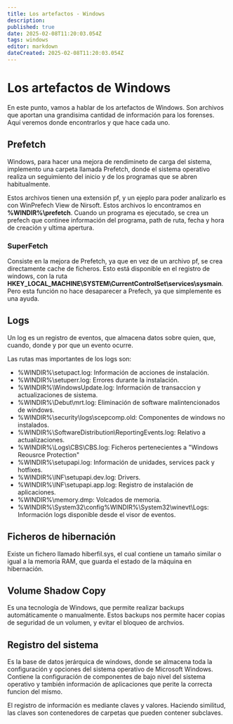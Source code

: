 ```yaml
---
title: Los artefactos - Windows
description: 
published: true
date: 2025-02-08T11:20:03.054Z
tags: windows
editor: markdown
dateCreated: 2025-02-08T11:20:03.054Z
---
```


# Los artefactos de Windows
En este punto, vamos a hablar de los artefactos de Windows. Son archivos que aportan una grandisima cantidad de información para los forenses. Aquí veremos donde encontrarlos y que hace cada uno.
## Prefetch
Windows, para hacer una mejora de rendimineto de carga del sistema, implemento una carpeta llamada Prefetch, donde el sistema operativo realiza un seguimiento del inicio y de los programas que se abren habitualmente.

Estos archivos tienen una extensión pf, y un ejeplo para poder analizarlo es con WinPrefech View de Nirsoft. Estos archivos lo encontramos en **%WINDIR%\prefetch**. Cuando un programa es ejecutado, se crea un prefech que continee información del programa, path de ruta, fecha y hora de creación y ultima apertura.

### SuperFetch
Consiste en la mejora de Prefetch, ya que en vez de un archivo pf, se crea directamente cache de ficheros. Esto está disponible en el registro de windows, con la ruta **HKEY_LOCAL_MACHINE\SYSTEM\CurrentControlSet\services\sysmain**. Pero esta función no hace desaparecer a Prefech, ya que simplemente es una ayuda.
## Logs
Un log es un registro de eventos, que almacena datos sobre quien, que, cuando, donde y por que un evento ocurre.

Las rutas mas importantes de los logs son:
- %WINDIR%\setupact.log: Información de acciones de instalación.
- %WINDIR%\setuperr.log: Errores durante la instalación.
- %WINDIR%\WindowsUpdate.log: Información de transaccion y actualizaciones de sistema.
- %WINDIR%\Debut\mrt.log: Eliminación de software malintencionados de windows.
- %WINDIR%\security\logs\scepcomp.old: Componentes de windows no instalados.
- %WINDIR%\SoftwareDistribution\ReportingEvents.log: Relativo a actualizaciones.
- %WINDIR%\Logs\CBS\CBS.log: Ficheros pertenecientes a "Windows Reousrce Protection"
- %WINDIR%\setupapi.log: Información de unidades, services pack y hotfixes.
- %WINDIR%\INF\setupapi.dev.log: Drivers.
- %WINDIR%\INF\setupapi.app.log: Registro de instalación de aplicaciones.
- %WINDIR%\memory.dmp: Volcados de memoria.
- %WINDIR%\System32\config%WINDIR%\System32\winevt\Logs: Información logs disponible desde el visor de eventos.
## Ficheros de hibernación
Existe un fichero llamado hiberfil.sys, el cual contiene un tamaño similar o igual a la memoria RAM, que guarda el estado de la máquina en hibernación. 
## Volume Shadow Copy
Es una tecnología de Windows, que permite realizar backups automáticamente o manualmente. Estos backups nos permite hacer copias de seguridad de un volumen, y evitar el bloqueo de archvios. 
## Registro del sistema
Es la base de datos jerárquica de windows, donde se almacena toda la configuración y opciones del sistema operativo de Microsoft Windows. Contiene la configuración de componentes de bajo nivel del sistema operativo y también información de aplicaciones que perite la correcta funcion del mismo. 

El registro de información es mediante claves y valores. Haciendo similitud, las claves son contenedores de carpetas que pueden contener subclaves.
